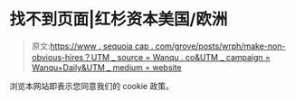 # 找不到页面|红杉资本美国/欧洲

> 原文:[https://www . sequoia cap . com/grove/posts/wrph/make-non-obvious-hires？UTM _ source = Wanqu . co&UTM _ campaign = Wanqu+Daily&UTM _ medium = website](https://www.sequoiacap.com/grove/posts/wrph/make-non-obvious-hires?utm_source=wanqu.co&utm_campaign=Wanqu+Daily&utm_medium=website)

浏览本网站即表示您同意我们的 cookie 政策。
